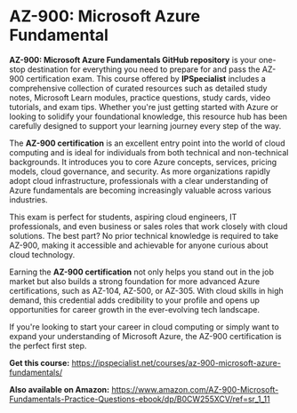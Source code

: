 # AZ-900: Microsoft Azure Fundamental

**AZ-900: Microsoft Azure Fundamentals GitHub repository** is your one-stop destination for everything you need to prepare for and pass the AZ-900 certification exam. This course offered by **IPSpecialist** includes a comprehensive collection of curated resources such as detailed study notes, Microsoft Learn modules, practice questions,  study cards, video tutorials, and exam tips. Whether you're just getting started with Azure or looking to solidify your foundational knowledge, this resource hub has been carefully designed to support your learning journey every step of the way.

The **AZ-900 certification** is an excellent entry point into the world of cloud computing and is ideal for individuals from both technical and non-technical backgrounds. It introduces you to core Azure concepts, services, pricing models, cloud governance, and security. As more organizations rapidly adopt cloud infrastructure, professionals with a clear understanding of Azure fundamentals are becoming increasingly valuable across various industries.

This exam is perfect for students, aspiring cloud engineers, IT professionals, and even business or sales roles that work closely with cloud solutions. The best part? No prior technical knowledge is required to take AZ-900, making it accessible and achievable for anyone curious about cloud technology.

Earning the **AZ-900 certification** not only helps you stand out in the job market but also builds a strong foundation for more advanced Azure certifications, such as AZ-104, AZ-500, or AZ-305. With cloud skills in high demand, this credential adds credibility to your profile and opens up opportunities for career growth in the ever-evolving tech landscape.

If you're looking to start your career in cloud computing or simply want to expand your understanding of Microsoft Azure, the AZ-900 certification is the perfect first step.

**Get this course:** https://ipspecialist.net/courses/az-900-microsoft-azure-fundamentals/

**Also available on Amazon:** https://www.amazon.com/AZ-900-Microsoft-Fundamentals-Practice-Questions-ebook/dp/B0CW255XCV/ref=sr_1_11


